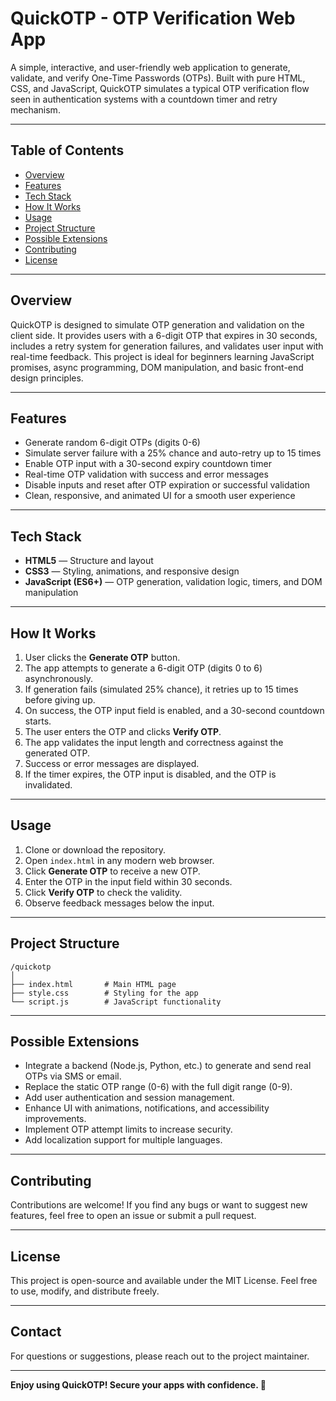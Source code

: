 
# QuickOTP - OTP Verification Web App

A simple, interactive, and user-friendly web application to generate, validate, and verify One-Time Passwords (OTPs). Built with pure HTML, CSS, and JavaScript, QuickOTP simulates a typical OTP verification flow seen in authentication systems with a countdown timer and retry mechanism.

---

## Table of Contents

- [Overview](#overview)  
- [Features](#features)  
- [Tech Stack](#tech-stack)  
- [How It Works](#how-it-works)  
- [Usage](#usage)  
- [Project Structure](#project-structure)  
- [Possible Extensions](#possible-extensions)  
- [Contributing](#contributing)  
- [License](#license)  

---

## Overview

QuickOTP is designed to simulate OTP generation and validation on the client side. It provides users with a 6-digit OTP that expires in 30 seconds, includes a retry system for generation failures, and validates user input with real-time feedback. This project is ideal for beginners learning JavaScript promises, async programming, DOM manipulation, and basic front-end design principles.

---

## Features

- Generate random 6-digit OTPs (digits 0-6)
- Simulate server failure with a 25% chance and auto-retry up to 15 times
- Enable OTP input with a 30-second expiry countdown timer
- Real-time OTP validation with success and error messages
- Disable inputs and reset after OTP expiration or successful validation
- Clean, responsive, and animated UI for a smooth user experience

---

## Tech Stack

- **HTML5** — Structure and layout  
- **CSS3** — Styling, animations, and responsive design  
- **JavaScript (ES6+)** — OTP generation, validation logic, timers, and DOM manipulation  

---

## How It Works

1. User clicks the **Generate OTP** button.  
2. The app attempts to generate a 6-digit OTP (digits 0 to 6) asynchronously.  
3. If generation fails (simulated 25% chance), it retries up to 15 times before giving up.  
4. On success, the OTP input field is enabled, and a 30-second countdown starts.  
5. The user enters the OTP and clicks **Verify OTP**.  
6. The app validates the input length and correctness against the generated OTP.  
7. Success or error messages are displayed.  
8. If the timer expires, the OTP input is disabled, and the OTP is invalidated.

---

## Usage

1. Clone or download the repository.  
2. Open `index.html` in any modern web browser.  
3. Click **Generate OTP** to receive a new OTP.  
4. Enter the OTP in the input field within 30 seconds.  
5. Click **Verify OTP** to check the validity.  
6. Observe feedback messages below the input.  

---

## Project Structure

```
/quickotp
│
├── index.html       # Main HTML page  
├── style.css        # Styling for the app  
└── script.js        # JavaScript functionality  
```

---

## Possible Extensions

- Integrate a backend (Node.js, Python, etc.) to generate and send real OTPs via SMS or email.  
- Replace the static OTP range (0-6) with the full digit range (0-9).  
- Add user authentication and session management.  
- Enhance UI with animations, notifications, and accessibility improvements.  
- Implement OTP attempt limits to increase security.  
- Add localization support for multiple languages.

---

## Contributing

Contributions are welcome! If you find any bugs or want to suggest new features, feel free to open an issue or submit a pull request.

---

## License

This project is open-source and available under the MIT License. Feel free to use, modify, and distribute freely.

---

## Contact

For questions or suggestions, please reach out to the project maintainer.

---

**Enjoy using QuickOTP! Secure your apps with confidence. 🔐**

